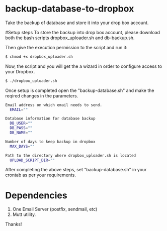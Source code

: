 # backup-database-to-dropbox
Take the backup of database and store it into your drop box account.

#Setup steps
To store the backup into drop box account, please download both the bash scripts dropbox_uploader.sh and db-backup.sh.

Then give the execution permission to the script and run it:
```BASH
$ chmod +x dropbox_uploader.sh
```
Now, the script and you will get the a wizard in order to configure access to your Dropbox.
```BASH
$ ./dropbox_uploader.sh
```
Once setup is completed open the "backup-database.sh" and make the reqired changes in the parameters.
```BASH
Email address on which email needs to send.
  EMAIL=""

Database information for database backup
  DB_USER=""
  DB_PASS=""
  DB_NAME=""

Number of days to keep backup in dropbox
  MAX_DAYS=""

Path to the directory where dropbox_uploader.sh is located
  UPLOAD_SCRIPT_DIR=""
```
After completing the above steps, set "backup-database.sh" in your crontab as per your requirements.

# Dependencies
1. One Email Server (postfix, sendmail, etc)
2. Mutt utility.

Thanks!
